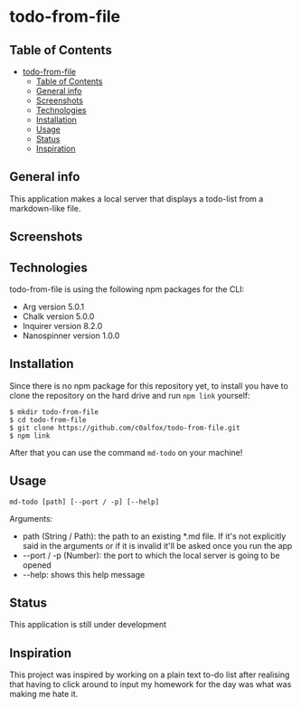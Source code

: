 # todo-from-file

## Table of Contents

- [todo-from-file](#todo-from-file)
  - [Table of Contents](#table-of-contents)
  - [General info](#general-info)
  - [Screenshots](#screenshots)
  - [Technologies](#technologies)
  - [Installation](#installation)
  - [Usage](#usage)
  - [Status](#status)
  - [Inspiration](#inspiration)


## General info

This application makes a local server that displays a todo-list from a markdown-like file.

## Screenshots

## Technologies

todo-from-file is using the following npm packages for the CLI:

- Arg version 5.0.1
- Chalk version 5.0.0
- Inquirer version 8.2.0
- Nanospinner version 1.0.0

## Installation

Since there is no npm package for this repository yet, to install you have to clone the repository on the hard drive and run `npm link` yourself:

```
$ mkdir todo-from-file
$ cd todo-from-file
$ git clone https://github.com/c0alfox/todo-from-file.git
$ npm link
```

After that you can use the command `md-todo` on your machine!

## Usage

`md-todo [path] [--port / -p] [--help]`

Arguments:

- path (String / Path): the path to an existing *.md file. If it's not explicitly said in the arguments or if it is invalid it'll be asked once you run the app
- --port / -p (Number): the port to which the local server is going to be opened
- --help: shows this help message

## Status

This application is still under development

## Inspiration

This project was inspired by working on a plain text to-do list after realising that having to click around to input my homework for the day was what was making me hate it.
